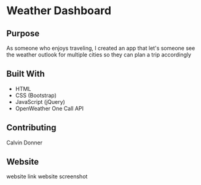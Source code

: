 # Weather Dashboard

## Purpose
As someone who enjoys traveling, I created an app that let's someone see the weather outlook for multiple cities so they can plan a trip accordingly

## Built With
* HTML
* CSS (Bootstrap)
* JavaScript (jQuery)
* OpenWeather One Call API

## Contributing
Calvin Donner

## Website
website link
website screenshot

